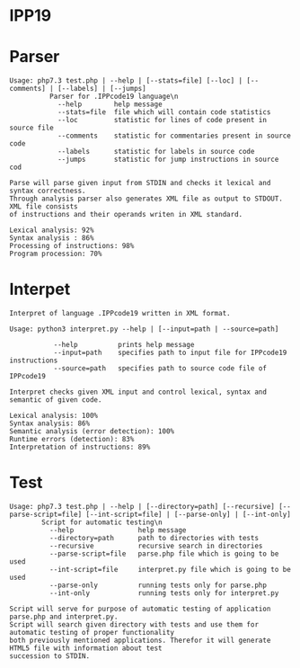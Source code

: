 # IPP19

# Parser
    Usage: php7.3 test.php | --help | [--stats=file] [--loc] | [--comments] | [--labels] | [--jumps]
              Parser for .IPPcode19 language\n
                --help        help message
                --stats=file  file which will contain code statistics
                --loc         statistic for lines of code present in source file
                --comments    statistic for commentaries present in source code
                --labels      statistic for labels in source code
                --jumps       statistic for jump instructions in source cod

    Parse will parse given input from STDIN and checks it lexical and syntax correctness.
    Through analysis parser also generates XML file as output to STDOUT. XML file consists
    of instructions and their operands writen in XML standard.
    
    Lexical analysis: 92%
    Syntax analysis : 86%
    Processing of instructions: 98%
    Program procession: 70%
      

# Interpet
    Interpret of language .IPPcode19 written in XML format.
    
    Usage: python3 interpret.py --help | [--input=path | --source=path]
            
               --help          prints help message
               --input=path    specifies path to input file for IPPcode19 instructions
               --source=path   specifies path to source code file of IPPcode19
           
    Interpret checks given XML input and control lexical, syntax and semantic of given code.
    
    Lexical analysis: 100%
    Syntax analysis: 86%
    Semantic analysis (error detection): 100%
    Runtime errors (detection): 83%
    Interpretation of instructions: 89%   
    
# Test
    Usage: php7.3 test.php | --help | [--directory=path] [--recursive] [--parse-script=file] [--int-script=file] | [--parse-only] | [--int-only]
            Script for automatic testing\n
              --help                help message
              --directory=path      path to directories with tests
              --recursive           recursive search in directories
              --parse-script=file   parse.php file which is going to be used
              --int-script=file     interpret.py file which is going to be used
              --parse-only          running tests only for parse.php
              --int-only            running tests only for interpret.py

    Script will serve for purpose of automatic testing of application parse.php and interpret.py.
    Script will search given directory with tests and use them for automatic testing of proper functionality
    both previously mentioned applications. Therefor it will generate HTML5 file with information about test
    succession to STDIN.
